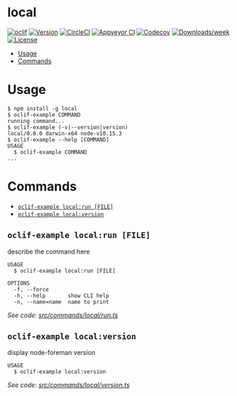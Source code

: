 local
=====



[![oclif](https://img.shields.io/badge/cli-oclif-brightgreen.svg)](https://oclif.io)
[![Version](https://img.shields.io/npm/v/local.svg)](https://npmjs.org/package/local)
[![CircleCI](https://circleci.com/gh/chadian/local/tree/master.svg?style=shield)](https://circleci.com/gh/chadian/local/tree/master)
[![Appveyor CI](https://ci.appveyor.com/api/projects/status/github/chadian/local?branch=master&svg=true)](https://ci.appveyor.com/project/chadian/local/branch/master)
[![Codecov](https://codecov.io/gh/chadian/local/branch/master/graph/badge.svg)](https://codecov.io/gh/chadian/local)
[![Downloads/week](https://img.shields.io/npm/dw/local.svg)](https://npmjs.org/package/local)
[![License](https://img.shields.io/npm/l/local.svg)](https://github.com/chadian/local/blob/master/package.json)

<!-- toc -->
* [Usage](#usage)
* [Commands](#commands)
<!-- tocstop -->
# Usage
<!-- usage -->
```sh-session
$ npm install -g local
$ oclif-example COMMAND
running command...
$ oclif-example (-v|--version|version)
local/0.0.0 darwin-x64 node-v10.15.3
$ oclif-example --help [COMMAND]
USAGE
  $ oclif-example COMMAND
...
```
<!-- usagestop -->
# Commands
<!-- commands -->
* [`oclif-example local:run [FILE]`](#oclif-example-localrun-file)
* [`oclif-example local:version`](#oclif-example-localversion)

## `oclif-example local:run [FILE]`

describe the command here

```
USAGE
  $ oclif-example local:run [FILE]

OPTIONS
  -f, --force
  -h, --help       show CLI help
  -n, --name=name  name to print
```

_See code: [src/commands/local/run.ts](https://github.com/chadian/local/blob/v0.0.0/src/commands/local/run.ts)_

## `oclif-example local:version`

display node-foreman version

```
USAGE
  $ oclif-example local:version
```

_See code: [src/commands/local/version.ts](https://github.com/chadian/local/blob/v0.0.0/src/commands/local/version.ts)_
<!-- commandsstop -->
